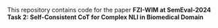 This repository contains code for the paper **FZI-WIM at SemEval-2024 Task 2: Self-Consistent CoT for Complex NLI
in Biomedical Domain**